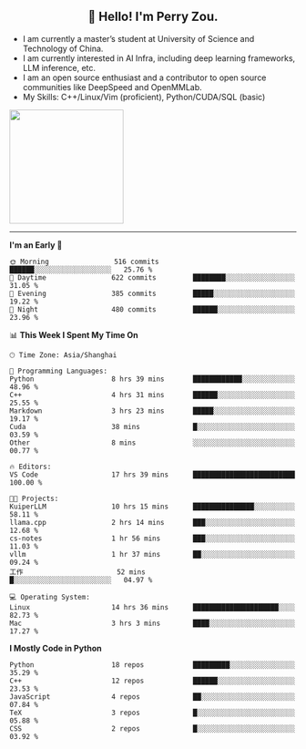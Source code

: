 <h2 align="center">👋 Hello! I'm Perry Zou.</h2>

- I am currently a master’s student at University of Science and Technology of China.
- I am currently interested in AI Infra, including deep learning frameworks, LLM inference, etc.
- I am an open source enthusiast and a contributor to open source communities like DeepSpeed and OpenMMLab.
- My Skills: C++/Linux/Vim (proficient), Python/CUDA/SQL (basic)

<img height=200 align="center" src="https://github-readme-stats.vercel.app/api?username=zonepg" />

-------

<!--START_SECTION:waka-->
**I'm an Early 🐤** 

```text
🌞 Morning                516 commits         ██████░░░░░░░░░░░░░░░░░░░   25.76 % 
🌆 Daytime                622 commits         ████████░░░░░░░░░░░░░░░░░   31.05 % 
🌃 Evening                385 commits         █████░░░░░░░░░░░░░░░░░░░░   19.22 % 
🌙 Night                  480 commits         ██████░░░░░░░░░░░░░░░░░░░   23.96 % 
```


📊 **This Week I Spent My Time On** 

```text
🕑︎ Time Zone: Asia/Shanghai

💬 Programming Languages: 
Python                   8 hrs 39 mins       ████████████░░░░░░░░░░░░░   48.96 % 
C++                      4 hrs 31 mins       ██████░░░░░░░░░░░░░░░░░░░   25.55 % 
Markdown                 3 hrs 23 mins       █████░░░░░░░░░░░░░░░░░░░░   19.17 % 
Cuda                     38 mins             █░░░░░░░░░░░░░░░░░░░░░░░░   03.59 % 
Other                    8 mins              ░░░░░░░░░░░░░░░░░░░░░░░░░   00.77 % 

🔥 Editors: 
VS Code                  17 hrs 39 mins      █████████████████████████   100.00 % 

🐱‍💻 Projects: 
KuiperLLM                10 hrs 15 mins      ███████████████░░░░░░░░░░   58.11 % 
llama.cpp                2 hrs 14 mins       ███░░░░░░░░░░░░░░░░░░░░░░   12.68 % 
cs-notes                 1 hr 56 mins        ███░░░░░░░░░░░░░░░░░░░░░░   11.03 % 
vllm                     1 hr 37 mins        ██░░░░░░░░░░░░░░░░░░░░░░░   09.24 % 
工作                       52 mins             █░░░░░░░░░░░░░░░░░░░░░░░░   04.97 % 

💻 Operating System: 
Linux                    14 hrs 36 mins      █████████████████████░░░░   82.73 % 
Mac                      3 hrs 3 mins        ████░░░░░░░░░░░░░░░░░░░░░   17.27 % 
```

**I Mostly Code in Python** 

```text
Python                   18 repos            █████████░░░░░░░░░░░░░░░░   35.29 % 
C++                      12 repos            ██████░░░░░░░░░░░░░░░░░░░   23.53 % 
JavaScript               4 repos             ██░░░░░░░░░░░░░░░░░░░░░░░   07.84 % 
TeX                      3 repos             █░░░░░░░░░░░░░░░░░░░░░░░░   05.88 % 
CSS                      2 repos             █░░░░░░░░░░░░░░░░░░░░░░░░   03.92 % 
```




<!--END_SECTION:waka-->

